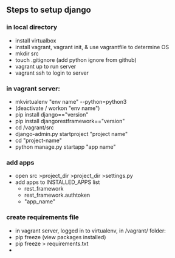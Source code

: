 ## Steps to setup django
### in local directory
- install virtualbox
- install vagrant, vagrant init, & use vagrantfile to determine OS
- mkdir src
- touch .gitignore (add python ignore from github)
- vagrant up to run server
- vagrant ssh to login to server
### in vagrant server:   
- mkvirtualenv "env name" --python=python3
- (deactivate / workon "env name")
- pip install django=="version"
- pip install djangorestframework=="version"
- cd /vagrant/src
- django-admin.py startproject "project name"
- cd "project-name"
- python manage.py startapp "app name"

### add apps
- open src >project_dir >project_dir >settings.py 
- add apps to INSTALLED_APPS list
    - rest_framework
    - rest_framework.authtoken
    - "app_name"
### create requirements file
- in vagrant server, logged in to virtualenv, in /vagrant/ folder:
- pip freeze (view packages installed)
- pip freeze > requirements.txt
- 